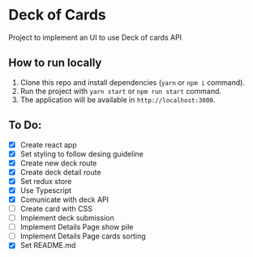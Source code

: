 # Deck of Cards

Project to implement an UI to use Deck of cards API

## How to run locally

1. Clone this repo and install dependencies (`yarn` or `npm i` command).
1. Run the project with `yarn start` or `npm run start` command.
1. The application will be available in `http://localhost:3000`.

## To Do:

- [x] Create react app
- [x] Set styling to follow desing guideline
- [x] Create new deck route
- [x] Create deck detail route
- [x] Set redux store
- [x] Use Typescript
- [x] Comunicate with deck API
- [ ] Create card with CSS
- [ ] Implement deck submission
- [ ] Implement Details Page show pile
- [ ] Implement Details Page cards sorting
- [x] Set README.md
